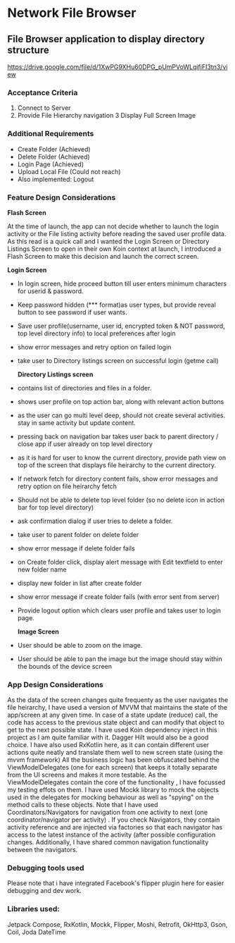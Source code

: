 # Network File Browser

## File Browser application to display directory structure
https://drive.google.com/file/d/1XwPG9XHu60DPG_pUmPVoWLqifjFI3tn3/view


### Acceptance Criteria

1. Connect to Server
2. Provide File Hierarchy navigation
   3 Display Full Screen Image

### Additional Requirements
- Create Folder (Achieved)
- Delete Folder (Achieved)
- Login Page (Achieved)
- Upload Local File (Could not  reach)
- Also implemented: Logout

### Feature Design Considerations
  **Flash Screen**

  At the time of launch, the app can not decide whether to launch the login activity or the  File listing activity before reading the saved user profile data. As this read is a quick call and I wanted the Login Screen or Directory Listings Screen to open in their own Koin context at launch, I introduced a Flash Screen to make this decision and launch the correct screen.

  **Login Screen**
- In login screen, hide proceed button till user enters minimum characters for userid & password.
- Keep password hidden (*** format)as user types, but provide reveal button to see password if user wants.
- Save user profile(username, user id, encrypted token & NOT password, top level directory info) to local preferences after login
- show error messages and retry option on failed login
- take user to Directory listings screen on successful login (getme call)

  **Directory Listings screen**
- contains list of directories and files in a folder.
- shows user profile on top action bar, along with relevant action buttons
- as the user can go multi level deep, should not create several activities. stay in same activity but update content.
- pressing back on navigation bar takes user back to parent directory / close app if user already on top level directory
- as it is hard for user to know the current directory, provide path view on top of the screen that displays file heirarchy to the current directory.
- If network fetch for directory content fails, show error messages and retry option on file heirarchy fetch
- Should not be able to delete top level folder (so no delete icon in action bar for top level directory)
- ask confirmation dialog if user tries to delete a folder.
- take user to parent folder on delete folder
- show error message if delete folder fails
- on Create folder click, display alert message with Edit textfield to enter new folder name
- display new folder in list after create folder
- show error message if create folder fails (with error sent from server)
- Provide logout option which clears user profile and takes user to login page.
  
  **Image Screen**
- User should be able to zoom on the image.
- User should be able to pan the image but the image should stay within the bounds of the device screen

### App Design Considerations

As the data of the screen changes quite frequenty as the user navigates the file heirarchy, I have used a version of MVVM that maintains the state of the app/screen at any given time.
In case of a state update  (reduce) call, the code has access to the previous state object and can modify that object to get to the next possible state.
I have used Koin dependency inject in this project as I am quite familiar with it. Dagger Hilt would also be a good choice.
I have also used RxKotlin here, as it can contain different user actions quite neatly and translate them well to new screen state (using the mvvm framework)
All the business logic has been obfuscated behind the ViewModelDelegates (one for each screen) that keeps it totally separate from the UI screens and makes it more testable.
As the ViewModelDelegates contain the core of the functionality , I have focussed my testing effots on them. I have used Mockk library to mock the objects used in the delegates for mocking behaviour as well as "spying" on the method calls to these objects.
Note  that I have used Coordinators/Navigators for navigation from one activity to next (one coordinator/navigator per activity) . If you check Navigators, they contain activity reference and are injected via factories so that each navigator has access to the latest instance of the activity (after possible configuration changes. Additionally, I have shared common navigation functionality between the navigators.

### Debugging tools used

Please note that i have integrated Facebook's flipper plugin here for easier debugging and dev work.

### Libraries used: 
Jetpack Compose, RxKotlin, Mockk, Flipper, Moshi, Retrofit, OkHttp3, Gson, Coil, Joda DateTime
